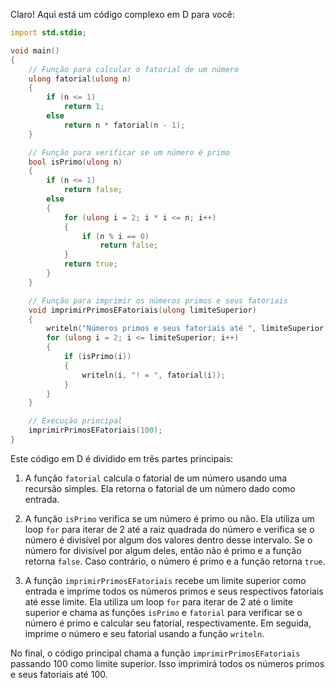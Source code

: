 Claro! Aqui está um código complexo em D para você:

```d
import std.stdio;

void main()
{
    // Função para calcular o fatorial de um número
    ulong fatorial(ulong n)
    {
        if (n <= 1)
            return 1;
        else
            return n * fatorial(n - 1);
    }

    // Função para verificar se um número é primo
    bool isPrimo(ulong n)
    {
        if (n <= 1)
            return false;
        else
        {
            for (ulong i = 2; i * i <= n; i++)
            {
                if (n % i == 0)
                    return false;
            }
            return true;
        }
    }

    // Função para imprimir os números primos e seus fatoriais
    void imprimirPrimosEFatoriais(ulong limiteSuperior)
    {
        writeln("Números primos e seus fatoriais até ", limiteSuperior, ":");
        for (ulong i = 2; i <= limiteSuperior; i++)
        {
            if (isPrimo(i))
            {
                writeln(i, "! = ", fatorial(i));
            }
        }
    }

    // Execução principal
    imprimirPrimosEFatoriais(100);
}
```

Este código em D é dividido em três partes principais:

1. A função `fatorial` calcula o fatorial de um número usando uma recursão simples. Ela retorna o fatorial de um número dado como entrada.

2. A função `isPrimo` verifica se um número é primo ou não. Ela utiliza um loop `for` para iterar de 2 até a raiz quadrada do número e verifica se o número é divisível por algum dos valores dentro desse intervalo. Se o número for divisível por algum deles, então não é primo e a função retorna `false`. Caso contrário, o número é primo e a função retorna `true`.

3. A função `imprimirPrimosEFatoriais` recebe um limite superior como entrada e imprime todos os números primos e seus respectivos fatoriais até esse limite. Ela utiliza um loop `for` para iterar de 2 até o limite superior e chama as funções `isPrimo` e `fatorial` para verificar se o número é primo e calcular seu fatorial, respectivamente. Em seguida, imprime o número e seu fatorial usando a função `writeln`.

No final, o código principal chama a função `imprimirPrimosEFatoriais` passando 100 como limite superior. Isso imprimirá todos os números primos e seus fatoriais até 100.